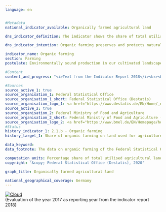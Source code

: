 ```yaml
---                   
language: en                   


#Metadata                   
national_indicator_available: Organically farmed agricultural land                   

dns_indicator_definition: The indicator shows the share of total utilised agricultural area in Germany that is cultivated by organically managed farms subject to the control system regulated by the EU legislation on organic farming (Regulation (EC) No. 834/2007 and the implementing rules). It includes land that has been fully converted to organic management as well as areas still undergoing conversion.                   

dns_indicator_intention: Organic farming preserves and protects natural resources to a particularly high degree. It has a range of positive effects upon nature, climate and the environment, and provides for the production of high quality food. For this reason, the proportion of organically farmed agricultural land should be 20&nbsp;% by 2030.                   

indicator_name: Organic farming                   
section: Farming                   
postulate: Environmentally sound production in our cultivated landscapes                   

#Content                    
content_and_progress: "<i>Text from the Indicator Report 2018</i><br><br>Data on organic farming are collected by the Federal Office for Agriculture and Food (BLE) on behalf of the Federal Ministry of Food and Agriculture (BMEL) and by the Federal Statistical Office.<br><br>The Federal Statistical Office uses various surveys to determine the amount of organically farmed land. The reference value for the proportional computation is the amount of utilised agricultural area determined annually as part of the land use survey. The utilised agricultural area includes all areas and sub-areas used for agricultural or horticultural purposes. Building and farmyard areas of agricultural holdings are therefore not included in the reference value.<br><br>The data collected by the BMEL include details of the amount of organically farmed land reported annually by the organic regulatory authorities of the Länder. The reporting date is 31 December of a year. All reports for a current year are accumulated no later than the reporting date. The data from the BMEL contain slightly higher values. Amongst others, this is due to the fact that areas without a cut-off threshold are related to all areas with a cut-off threshold. This means that very small areas are also included in the numerator when calculating the proportion, whereas only areas above a certain minimum size are taken into account in the denominator.<br><br>According to data from the Federal Statistical Office, the share of organically farmed land increased from 2.9&nbsp;% to 6.8&nbsp;% between 1999 and 2017. As a result, in 2017 this amounted to an area of 1.14&nbsp;million hectares. The data from the BMEL indicate a slightly higher share of organically farmed land in total agricultural land due to the methodology employed. Consequently, the value for 2017 was 8.2&nbsp;% or 1.37&nbsp;million hectares.<br><br>In recent years the amount of organically farmed land has increased further, but the annual percentage increase has eased, even stagnating between 2016 and 2017. If the trend continues at the level recorded, the target of reaching 20&nbsp;% of organically farmed agricultural land by 2030 will not be met.<br><br>Germany’s organically farmed land was used as follows in 2017: 55.9&nbsp;% as permanent pasture, 42.5&nbsp;% for arable land and 1.6&nbsp;% for other land. In contrast, the main focus of agriculture as a whole was on arable land (70.5&nbsp;%), while the share of permanent pasture was 28.3&nbsp;% and other land accounted for 1.2&nbsp;% of the total utilised agricultural area. According to the results of the 2016 farm structure survey, Bavaria held the largest share of organically farmed land among all Länder (around 23&nbsp;%), followed by Brandenburg (12&nbsp;%) and Baden-Württemberg (just under 12%). The conversion to organic farming is promoted to varying degrees by the individual Länder.<br><br>According to Eurostat statistics, a total area of 11.9&nbsp;million hectares was organically farmed in the states of the EU-28 in 2016. In regards to the total utilised agricultural area in individual EU countries, the highest share of organic farming land was recorded in Austria (21.2&nbsp;%), followed by Sweden (18.3&nbsp;%), Estonia (18.0&nbsp;%), Italy (14.2&nbsp;%) and the Czech Republic (14.0&nbsp;%)."                   

#Sources
source_active_1: true                           
source_organisation_1: Federal Statistical Office                           
source_organisation_1_short: Federal Statistical Office (Destatis)                           
source_organisation_logo_1: <a href="https://www.destatis.de/EN/Home/_node.html"><img src="https://g205sdgs.github.io/sdg-indicators/public/LogosEn/destatis.png" alt="Logo Federal Statistical Office (Destatis)" title="Click here to visit the homepage of the organization"></a>
source_active_2: true                           
source_organisation_2: Federal Ministry of Food and Agriculture                           
source_organisation_2_short: Federal Ministry of Food and Agriculture (BMEL)                           
source_organisation_logo_2: <a href="https://www.bmel.de/EN/Homepage/homepage_node.html;jsessionid=7B9178E9BD19DA07A5CE2B0FA0136EC3.1_cid288"><img src="https://g205sdgs.github.io/sdg-indicators/public/LogosEn/bmel.png" alt="Logo Federal Ministry of Food and Agriculture (BMEL)" title="Click here to visit the homepage of the organization"></a>
#Status                   
history_indicator_1: 2.1.b - Organic farming                   
history_target_1: Share of organic farming on land used for agriculture to be increased to 20&nbsp;% by 2030

data_keyword:                    
data_footnote: The data on organic farming of the Federal Statistical Office is only collected every three years. Since 2012, the data has been estimated for the years in between. At the moment, this method is not transferable to the  Federal Länder. Results for the Federal Länder are therefore only available in years where data was collected.                   

computation_units: Percentage share of total utilised agricultural land                   
copyright: '&copy; Federal Statistical Office (Destatis), 2020'                   

graph_title: Organically farmed agricultural land                   

national_geographical_coverage: Germany                   
---
```

<div>                           
  <div class="my-header">                           
    <a href="https://sustainabledevelopment-deutschland.github.io/en/status/"><img src="https://g205sdgs.github.io/sdg-indicators/public/Wettersymbole/Wolke.png" title="The indicator is moving in the right direction but if the trend continues, the target value will be missed by more than 20&nbsp;% in the target year" alt="Cloud" />                           
    </a>                           
  </div>
  <div class="my-header-note">
    <span>(Evaluation of the year 2017 as reporting year from the indicator report 2018)</span>
  </div>                           
</div>